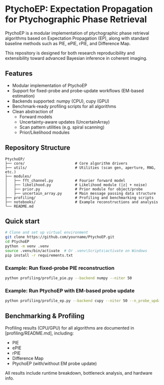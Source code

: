 # PtychoEP: Expectation Propagation for Ptychographic Phase Retrieval

PtychoEP is a modular implementation of ptychographic phase retrieval algorithms based on Expectation Propagation (EP), along with standard baseline methods such as PIE, ePIE, rPIE, and Difference Map.

This repository is designed for both research reproducibility and extensibility toward advanced Bayesian inference in coherent imaging.

## Features
 - Modular implementation of PtychoEP
 - Support for fixed-probe and probe-update workflows (EM-based estimation)
 - Backends supported: numpy (CPU), cupy (GPU)
 - Benchmark-ready profiling scripts for all algorithms
 - Clean abstraction of
    - Forward models
    - Uncertainty-aware updates (UncertainArray)
    - Scan pattern utilities (e.g. spiral scanning)
    - Prior/Likelihood modules

## Repository Structure
```
PtychoEP/
├── core/                       # Core algorithm drivers
├── utils/                      # Utilities (scan gen, aperture, RNG, etc.)
├── modules/
│   ├── fft_channel.py          # Fourier forward model
│   ├── likelihood.py           # Likelihood module (|z| + noise)
│   ├── prior.py                # Prior module for object/probe
│   ├── uncertain_array.py      # Main message passing data structure
├── profiling/                  # Profiling and benchmarking scripts
├── notebooks/                  # Example reconstructions and analysis
└── README.md

```

## Quick start
```bash
# Clone and set up virtual environment
git clone https://github.com/yourname/PtychoEP.git
cd PtychoEP
python -m venv .venv
source .venv/bin/activate  # Or .venv\Scripts\activate on Windows
pip install -r requirements.txt
```

### Example: Run fixed-probe PIE reconstruction
```bash
python profiling/profile_pie.py --backend numpy --niter 50
```

### Example: Run PtychoEP with EM-based probe update
```bash
python profiling/profile_ep.py --backend cupy --niter 50 --n_probe_update 1
```

## Benchmarking & Profiling
Profiling results (CPU/GPU) for all algorithms are documented in [profiling/README.md], including:
- PIE
- ePIE
- rPIE
- Difference Map
- PtychoEP (with/without EM probe update)

All results include runtime breakdown, bottleneck analysis, and hardware info.